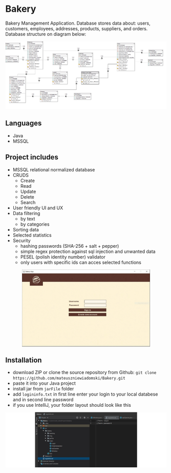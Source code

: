 # Bakery
Bakery Management Application. Database stores data about: users, customers, employees, addresses, products, suppliers, and orders. Database structure on diagram below:

![Bakery database diagram](imgSources/BakeryDBD.png)

## Languages
- Java
- MSSQL

## Project includes
- MSSQL relational normalized database
- CRUDS
    - Create
    - Read
    - Update
    - Delete
    - Search
- User friendly UI and UX
- Data filtering
    - by text
    - by categories
- Sorting data
- Selected statistics
- Security
    - hashing passwords (SHA-256 + salt + pepper)
    - simple regex protection against sql injection and unwanted data
    - PESEL (polish identity number) validator
    - only users with specific ids can acces selected functions

<img src="imgSources/overview.gif" style="display:block; width:400px; margin:auto">

## Installation
- download ZIP or clone the source repository from Github: 
`git clone https://github.com/mateuszniewiadomski/Bakery.git`
- paste it into your Java project
- install jar from `jarFile` folder
- add `logininfo.txt` in first line enter your login to your local databese and in second line password
- if you use IntelliJ, your folder layout should look like this

![Folder Layout](imgSources/folderLayout.jpg)